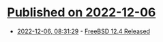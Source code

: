 # [Published on 2022-12-06](index.md)

* [2022-12-06, 08:31:29](https://news.ycombinator.com/item?id=33877153) - [FreeBSD 12.4 Released](https://www.freebsd.org/releases/12.4R/announce/)
